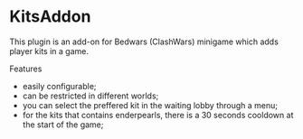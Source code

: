 # KitsAddon

This plugin is an add-on for Bedwars (ClashWars) minigame which adds player kits in a game.

Features

- easily configurable;
- can be restricted in different worlds;
- you can select the preffered kit in the waiting lobby through a menu;
- for the kits that contains enderpearls, there is a 30 seconds cooldown at the start of the game;
